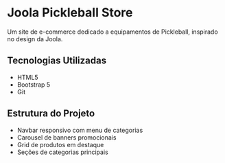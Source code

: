 # Joola Pickleball Store

Um site de e-commerce dedicado a equipamentos de Pickleball, inspirado no design da Joola.

## Tecnologias Utilizadas
- HTML5
- Bootstrap 5
- Git

## Estrutura do Projeto
- Navbar responsivo com menu de categorias
- Carousel de banners promocionais
- Grid de produtos em destaque
- Seções de categorias principais 